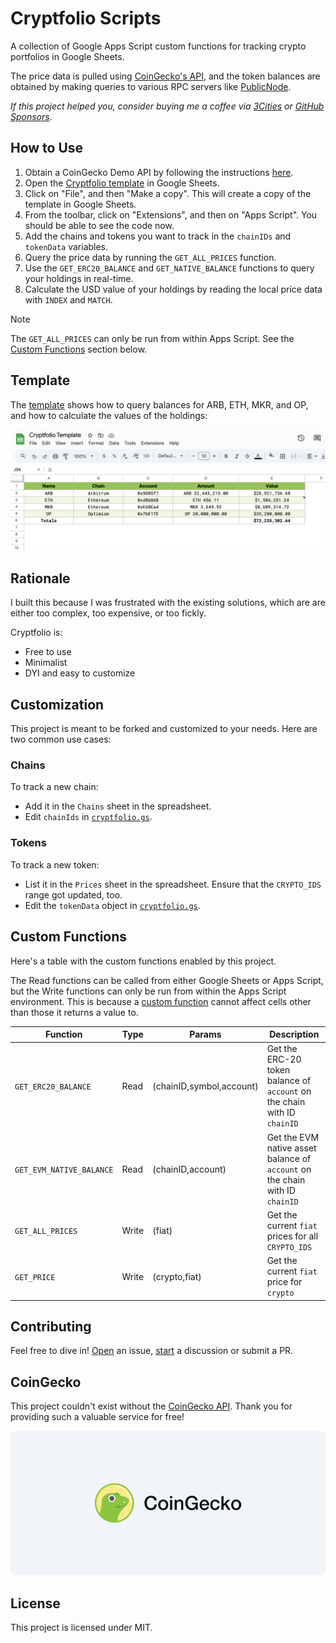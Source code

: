 # Cryptfolio Scripts

A collection of Google Apps Script custom functions for tracking crypto portfolios in Google Sheets.

The price data is pulled using [CoinGecko's API](https://www.coingecko.com/en/api), and the token balances are obtained
by making queries to various RPC servers like [PublicNode](https://publicnode.com/).

_If this project helped you, consider buying me a coffee via [3Cities][3cities] or [GitHub Sponsors][sponsors]_.

## How to Use

1. Obtain a CoinGecko Demo API by following the instructions
   [here](https://support.coingecko.com/hc/en-us/articles/21880397454233-User-Guide-How-to-sign-up-for-CoinGecko-Demo-API-and-generate-an-API-key).
2. Open the [Cryptfolio template][template] in Google Sheets.
3. Click on "File", and then "Make a copy". This will create a copy of the template in Google Sheets.
4. From the toolbar, click on "Extensions", and then on "Apps Script". You should be able to see the code now.
5. Add the chains and tokens you want to track in the `chainIDs` and `tokenData` variables.
6. Query the price data by running the `GET_ALL_PRICES` function.
7. Use the `GET_ERC20_BALANCE` and `GET_NATIVE_BALANCE` functions to query your holdings in real-time.
8. Calculate the USD value of your holdings by reading the local price data with `INDEX` and `MATCH`.

> [!NOTE]
>
> The `GET_ALL_PRICES` can only be run from within Apps Script. See the [Custom Functions](#custom-functions) section
> below.

## Template

The [template][template] shows how to query balances for ARB, ETH, MKR, and OP, and how to calculate the values of the
holdings:

![Demo](./demo.png)

## Rationale

I built this because I was frustrated with the existing solutions, which are are either too complex, too expensive, or
too fickly.

Cryptfolio is:

- Free to use
- Minimalist
- DYI and easy to customize

## Customization

This project is meant to be forked and customized to your needs. Here are two common use cases:

### Chains

To track a new chain:

- Add it in the `Chains` sheet in the spreadsheet.
- Edit `chainIds` in [`cryptfolio.gs`](./src/cryptfolio.gs).

### Tokens

To track a new token:

- List it in the `Prices` sheet in the spreadsheet. Ensure that the `CRYPTO_IDS` range got updated, too.
- Edit the `tokenData` object in [`cryptfolio.gs`](./src/cryptfolio.gs).

## Custom Functions

Here's a table with the custom functions enabled by this project.

The Read functions can be called from either Google Sheets or Apps Script, but the Write functions can only be run from
within the Apps Script environment. This is because a
[custom function](https://developers.google.com/apps-script/guides/sheets/functions?hl=en) cannot affect cells other
than those it returns a value to.

| Function                 | Type  | Params                   | Description                                                                  |
| ------------------------ | ----- | ------------------------ | ---------------------------------------------------------------------------- |
| `GET_ERC20_BALANCE`      | Read  | (chainID,symbol,account) | Get the ERC-20 token balance of `account` on the chain with ID `chainID`     |
| `GET_EVM_NATIVE_BALANCE` | Read  | (chainID,account)        | Get the EVM native asset balance of `account` on the chain with ID `chainID` |
| `GET_ALL_PRICES`         | Write | (fiat)                   | Get the current `fiat` prices for all `CRYPTO_IDS`                           |
| `GET_PRICE`              | Write | (crypto,fiat)            | Get the current `fiat` price for `crypto`                                    |

## Contributing

Feel free to dive in! [Open](https://github.com/PaulRBerg/cryptfolio-scripts/issues/new) an issue,
[start](https://github.com/PaulRBerg/cryptfolio-scripts/discussions/new) a discussion or submit a PR.

## CoinGecko

This project couldn't exist without the [CoinGecko API](https://www.coingecko.com/en/api). Thank you for providing such
a valuable service for free!

![CoinGecko Logo](./coingecko.png)

## License

This project is licensed under MIT.

[3cities]: https://3cities.xyz/#/pay?c=CAESFAKY9DMuOFdjE4Wzl2YyUFipPiSfIgICATICCAJaFURvbmF0aW9uIHRvIFBhdWwgQmVyZw
[sponsors]: https://github.com/sponsors/PaulRBerg
[template]: https://docs.google.com/spreadsheets/d/1V3uIiz5BxVd1ZBRh1s3thso5mW74tHATqcGovox2FlU/edit?usp=sharing
